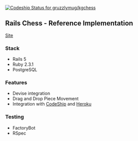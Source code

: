 [ ![Codeship Status for gruzzlymug/kgchess](https://app.codeship.com/projects/4dc0f630-f7c7-0135-2672-52f56c03f5c1/status?branch=master)](https://app.codeship.com/projects/277998)

## Rails Chess - Reference Implementation

[Site](https://kgchess.herokuapp.com)

### Stack

* Rails 5
* Ruby 2.3.1
* PostgreSQL

### Features

* Devise integration
* Drag and Drop Piece Movement
* Integration with [CodeShip](http://codeship.com) and [Heroku](https://devcenter.heroku.com/articles/getting-started-with-rails5)

### Testing

* FactoryBot
* RSpec
